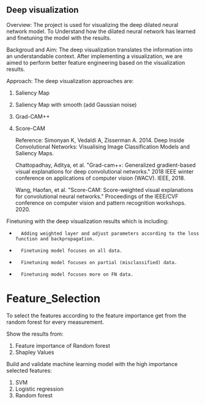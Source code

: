 
Deep visualization
---------
Overview:
The project is used for visualizing the deep dilated neural network model. To Understand how the dilated neural network has learned and finetuning the model with the results.

Backgroud and Aim:
The deep visualization translates the information into an understandable context. After implementing a visualization, we are aimed to perform better feature engineering based on the visualization results.

Approach:
The deep visualization approaches are:
1.  Saliency Map
2.  Saliency Map with smooth (add Gaussian noise)
3.  Grad-CAM++
4.  Score-CAM

    Reference:
    Simonyan K, Vedaldi A, Zisserman A. 2014. Deep Inside Convolutional Networks: Visualising Image Classification Models and Saliency Maps.
    
    Chattopadhay, Aditya, et al. "Grad-cam++: Generalized gradient-based visual explanations for deep convolutional networks." 2018 IEEE winter conference on applications of computer vision (WACV). IEEE, 2018.
    
    Wang, Haofan, et al. "Score-CAM: Score-weighted visual explanations for convolutional neural networks." Proceedings of the IEEE/CVF conference on computer vision and pattern recognition workshops. 2020.

Finetuning with the deep visualization results which is including:

*       Adding weighted layer and adjust parameters according to the loss function and backpropagation.
*       Finetuning model focuses on all data. 
*       Finetuning model focuses on partial (misclassified) data. 
*       Finetuning model focuses more on FN data.


# Feature_Selection

To select the features according to the feature importance get from the random forest for every measurement. 

Show the results from:
1. Feature importance of Random forest
2. Shapley Values

Build and validate machine learning model with the high importance selected features:
1. SVM
2. Logistic regression
3. Random forest 
